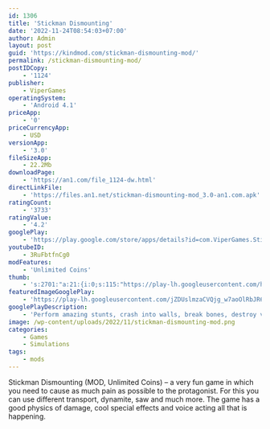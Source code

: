 ```yaml
---
id: 1306
title: 'Stickman Dismounting'
date: '2022-11-24T08:54:03+07:00'
author: Admin
layout: post
guid: 'https://kindmod.com/stickman-dismounting-mod/'
permalink: /stickman-dismounting-mod/
postIDCopy:
    - '1124'
publisher:
    - ViperGames
operatingSystem:
    - 'Android 4.1'
priceApp:
    - '0'
priceCurrencyApp:
    - USD
versionApp:
    - '3.0'
fileSizeApp:
    - 22.2Mb
downloadPage:
    - 'https://an1.com/file_1124-dw.html'
directLinkFile:
    - 'https://files.an1.net/stickman-dismounting-mod_3.0-an1.com.apk'
ratingCount:
    - '3733'
ratingValue:
    - '4.2'
googlePlay:
    - 'https://play.google.com/store/apps/details?id=com.ViperGames.StickmanDismount'
youtubeID:
    - 3RuFbtfnCg0
modFeatures:
    - 'Unlimited Coins'
thumb:
    - 's:2701:"a:21:{i:0;s:115:"https://play-lh.googleusercontent.com/hwgW91jvd3G0c8dZF4ycZvgxIMGah6eR5633n7aSqZT1UehnOFcwRDNyATh1oxOsWjU=w526-h296";i:1;s:114:"https://play-lh.googleusercontent.com/AJBfUb0hZjw-tpTRDvgAAW5f94XMUxlg2puJUbpNA5gdcT4O9G84tVZJQ8qN8KX2GA=w526-h296";i:2;s:116:"https://play-lh.googleusercontent.com/gefQuRg7GtCbVoq16rY9NQuhI5cLWLn7uXpznrPh9XQoYvetpSsit_r1aIBWlL8rCI5U=w526-h296";i:3;s:114:"https://play-lh.googleusercontent.com/ECzmCmXnaPOmHZlX4ZozFUL_n2R9bTkLmt9xBNhpH_GXLTR9P6tySMMnmkFGIU4z6g=w526-h296";i:4;s:114:"https://play-lh.googleusercontent.com/JHXzg1q53Oq0H_DYIfubWqpjBeNIGNIgS2pVUI6Tmllg2OvFjbR9b8joZOCpdeytpQ=w526-h296";i:5;s:115:"https://play-lh.googleusercontent.com/0sXgbf6PTZqxWqa_NzCA1fgxZdWf7MHfuG9pWvpvIDigbXF4ppocpc9aXT-VDH7kErM=w526-h296";i:6;s:116:"https://play-lh.googleusercontent.com/X7h3FlLDsyY-C5rtreZMo2yyCoEE8--z9-eOitLdxerJYvo5HU24exr6_ptmYf-qeRiT=w526-h296";i:7;s:115:"https://play-lh.googleusercontent.com/8DkMDGzgagDO5qEd7YvlJ6IB_WQlSZPmdKEfF4Fvs-yWTqydhE5IAAd8sw3OCNvOEJw=w526-h296";i:8;s:115:"https://play-lh.googleusercontent.com/F51Ir-KdlIBTesGlybYcB-oNKxcz2IFgkTOc0-8vHYgCxgAEmU6y5ZvBVNS0V9upN9o=w526-h296";i:9;s:116:"https://play-lh.googleusercontent.com/fR4Y9zc5do3PZIYL1ubEG8qtiOoeqSiyYKO6uMwQEeZFhZRUJtszUG6LCXDurrLumolg=w526-h296";i:10;s:115:"https://play-lh.googleusercontent.com/XgtYMafXFgDQRHG9R8sB1qnhE24CnMiaFOMlfa-Q2iwNzCQC5l_shYqt9rAUY8-5zK4=w526-h296";i:11;s:114:"https://play-lh.googleusercontent.com/fDmNNob5NNwpqw427l9dHRX-Ongq9HMYKaRgsy1SY_bt8S5-lvHMVaUJh_ExaQnmtA=w526-h296";i:12;s:115:"https://play-lh.googleusercontent.com/4Oso-_reZyMPCTOBgsepD7ZibAoyz7KcV4yNFimLGSgV-55bk3JZ5SDNUcHPJ--NyLo=w526-h296";i:13;s:115:"https://play-lh.googleusercontent.com/K8MrnD-Vlt8CpmLXpQo9MIRaZqO37h0Hx9OCGaAf9OFABKLsSjjFSWEpaJMVr01LIek=w526-h296";i:14;s:114:"https://play-lh.googleusercontent.com/bT-1QxRO7xgU6epOSVlllUKkHckw13I2wVRJ277PNY9W7ry7r7vMzOPPiMOOsJHdyQ=w526-h296";i:15;s:114:"https://play-lh.googleusercontent.com/rTK2nQNyUOZ0e73VBMffSht86T1jERWERGB6bSph-DbLpadmhxOv0ds_rMHN-CK2vQ=w526-h296";i:16;s:114:"https://play-lh.googleusercontent.com/shKLfxPElxz_epXShJv6WMQBfsQr3t-m4hZjhZjLrD4_wNBuZ9ztl6BBGHEsGTN_CA=w526-h296";i:17;s:115:"https://play-lh.googleusercontent.com/fpIqqiqkorqAFGBnup4b006HxO9nOEE_o2D_wbmvc4QLMEx4FGXNTh3uHWCYr00p39A=w526-h296";i:18;s:114:"https://play-lh.googleusercontent.com/dzclvhOifZe2wXwdiqNC7n1XrrFJF8wYJLvgLdYAX-2AiQWYvTMby20tSFC3HSu4Aw=w526-h296";i:19;s:116:"https://play-lh.googleusercontent.com/xyF9mULz10p72oxNPLMVR4jOqB16BtAkCjvqk9s5ZTD_idomH5r8t41QxqrTZ3CgCkWA=w526-h296";i:20;s:114:"https://play-lh.googleusercontent.com/OTxrR2b6dBz6QM8o03Dy1JJOCNJxNzDqBoryDL-Wc4HSREkwYmltaWCu1tAWtuoiSQ=w526-h296";}";'
featuredImageGooglePlay:
    - 'https://play-lh.googleusercontent.com/jZDUslmzaCVQjg_w7aoOlRbJR6loxiznLu-e-F7wz1i75MOWRueGWliXiD6Gh7H1h34'
googlePlayDescription:
    - 'Perform amazing stunts, crash into walls, break bones, destroy vehicles and have the fun!. - unique active ragdoll physics system. - crunchy sound effects'
image: /wp-content/uploads/2022/11/stickman-dismounting-mod.png
categories:
    - Games
    - Simulations
tags:
    - mods
---
```


Stickman Dismounting (MOD, Unlimited Coins) – a very fun game in which you need to cause as much pain as possible to the protagonist. For this you can use different transport, dynamite, saw and much more. The game has a good physics of damage, cool special effects and voice acting all that is happening.